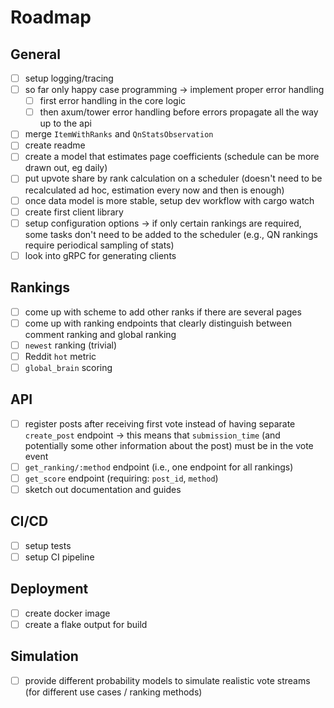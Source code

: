 # Roadmap

## General

- [ ] setup logging/tracing
- [ ] so far only happy case programming -> implement proper error handling
    - [ ] first error handling in the core logic
    - [ ] then axum/tower error handling before errors propagate all the way up to the api
- [ ] merge `ItemWithRanks` and `QnStatsObservation`
- [ ] create readme
- [ ] create a model that estimates page coefficients (schedule can be more drawn out, eg daily)
- [ ] put upvote share by rank calculation on a scheduler (doesn't need to be recalculated ad hoc, estimation every now and then is enough)
- [ ] once data model is more stable, setup dev workflow with cargo watch
- [ ] create first client library
- [ ] setup configuration options -> if only certain rankings are required, some tasks don't need to be added to the scheduler (e.g., QN rankings require periodical sampling of stats)
- [ ] look into gRPC for generating clients

## Rankings

- [ ] come up with scheme to add other ranks if there are several pages
- [ ] come up with ranking endpoints that clearly distinguish between comment ranking and global ranking
- [ ] `newest` ranking (trivial)
- [ ] Reddit `hot` metric
- [ ] `global_brain` scoring

## API

- [ ] register posts after receiving first vote instead of having separate `create_post` endpoint -> this means that `submission_time` (and potentially some other information about the post) must be in the vote event
- [ ] `get_ranking/:method` endpoint (i.e., one endpoint for all rankings)
- [ ] `get_score` endpoint (requiring: `post_id`, `method`)
- [ ] sketch out documentation and guides

## CI/CD

- [ ] setup tests
- [ ] setup CI pipeline

## Deployment

- [ ] create docker image
- [ ] create a flake output for build

## Simulation

- [ ] provide different probability models to simulate realistic vote streams (for different use cases / ranking methods)

